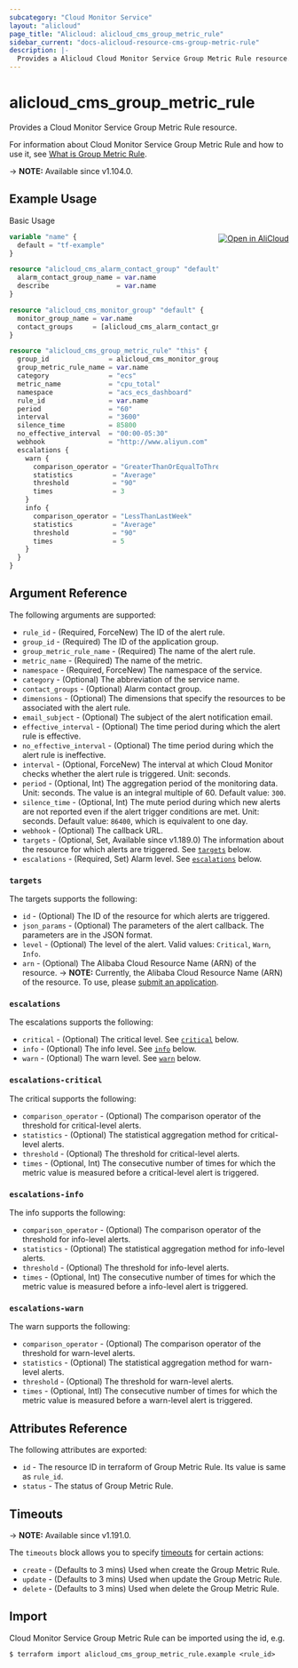 ```yaml
---
subcategory: "Cloud Monitor Service"
layout: "alicloud"
page_title: "Alicloud: alicloud_cms_group_metric_rule"
sidebar_current: "docs-alicloud-resource-cms-group-metric-rule"
description: |-
  Provides a Alicloud Cloud Monitor Service Group Metric Rule resource.
---
```


# alicloud_cms_group_metric_rule

Provides a Cloud Monitor Service Group Metric Rule resource.

For information about Cloud Monitor Service Group Metric Rule and how to use it, see [What is Group Metric Rule](https://www.alibabacloud.com/help/en/cloudmonitor/latest/putgroupmetricrule).

-> **NOTE:** Available since v1.104.0.

## Example Usage
<div class="oics-button" style="float: right;margin: 0 0 -40px 0;">
  <a href="https://api.aliyun.com/api-tools/terraform?resource=alicloud_cms_group_metric_rule&exampleId=8762090b-bbee-7c03-4f59-c460b85a4837a4ebef91&activeTab=example&spm=docs.r.cms_group_metric_rule.0.8762090bbb" target="_blank">
    <img alt="Open in AliCloud" src="https://img.alicdn.com/imgextra/i1/O1CN01hjjqXv1uYUlY56FyX_!!6000000006049-55-tps-254-36.svg" style="max-height: 44px; margin: 32px auto; max-width: 100%;">
  </a>
</div>

Basic Usage

```terraform
variable "name" {
  default = "tf-example"
}

resource "alicloud_cms_alarm_contact_group" "default" {
  alarm_contact_group_name = var.name
  describe                 = var.name
}

resource "alicloud_cms_monitor_group" "default" {
  monitor_group_name = var.name
  contact_groups     = [alicloud_cms_alarm_contact_group.default.id]
}

resource "alicloud_cms_group_metric_rule" "this" {
  group_id               = alicloud_cms_monitor_group.default.id
  group_metric_rule_name = var.name
  category               = "ecs"
  metric_name            = "cpu_total"
  namespace              = "acs_ecs_dashboard"
  rule_id                = var.name
  period                 = "60"
  interval               = "3600"
  silence_time           = 85800
  no_effective_interval  = "00:00-05:30"
  webhook                = "http://www.aliyun.com"
  escalations {
    warn {
      comparison_operator = "GreaterThanOrEqualToThreshold"
      statistics          = "Average"
      threshold           = "90"
      times               = 3
    }
    info {
      comparison_operator = "LessThanLastWeek"
      statistics          = "Average"
      threshold           = "90"
      times               = 5
    }
  }
}
```

## Argument Reference

The following arguments are supported:

* `rule_id` - (Required, ForceNew) The ID of the alert rule.
* `group_id` - (Required) The ID of the application group.
* `group_metric_rule_name` - (Required) The name of the alert rule.
* `metric_name` - (Required) The name of the metric.
* `namespace` - (Required, ForceNew) The namespace of the service.
* `category` - (Optional) The abbreviation of the service name.
* `contact_groups` - (Optional) Alarm contact group.
* `dimensions` - (Optional) The dimensions that specify the resources to be associated with the alert rule.
* `email_subject` - (Optional) The subject of the alert notification email.
* `effective_interval` - (Optional) The time period during which the alert rule is effective.
* `no_effective_interval` - (Optional) The time period during which the alert rule is ineffective.
* `interval` - (Optional, ForceNew) The interval at which Cloud Monitor checks whether the alert rule is triggered. Unit: seconds.
* `period` - (Optional, Int) The aggregation period of the monitoring data. Unit: seconds. The value is an integral multiple of 60. Default value: `300`.
* `silence_time` - (Optional, Int) The mute period during which new alerts are not reported even if the alert trigger conditions are met. Unit: seconds. Default value: `86400`, which is equivalent to one day.
* `webhook` - (Optional) The callback URL.
* `targets` - (Optional, Set, Available since v1.189.0) The information about the resource for which alerts are triggered. See [`targets`](#targets) below.
* `escalations` - (Required, Set) Alarm level. See [`escalations`](#escalations) below.

### `targets`

The targets supports the following:

* `id` - (Optional) The ID of the resource for which alerts are triggered.
* `json_params` - (Optional) The parameters of the alert callback. The parameters are in the JSON format.
* `level` - (Optional) The level of the alert. Valid values: `Critical`, `Warn`, `Info`.
* `arn` - (Optional) The Alibaba Cloud Resource Name (ARN) of the resource.
-> **NOTE:** Currently, the Alibaba Cloud Resource Name (ARN) of the resource. To use, please [submit an application](https://www.alibabacloud.com/help/en/cloudmonitor/latest/describemetricruletargets).

### `escalations`

The escalations supports the following:

* `critical` - (Optional) The critical level. See [`critical`](#escalations-critical) below.
* `info` - (Optional) The info level. See [`info`](#escalations-info) below.
* `warn` - (Optional) The warn level. See [`warn`](#escalations-warn) below.

### `escalations-critical`

The critical supports the following:

* `comparison_operator` - (Optional) The comparison operator of the threshold for critical-level alerts.
* `statistics` - (Optional) The statistical aggregation method for critical-level alerts.
* `threshold` - (Optional) The threshold for critical-level alerts.
* `times` - (Optional, Int) The consecutive number of times for which the metric value is measured before a critical-level alert is triggered.

### `escalations-info`

The info supports the following: 

* `comparison_operator` - (Optional) The comparison operator of the threshold for info-level alerts.
* `statistics` - (Optional) The statistical aggregation method for info-level alerts.
* `threshold` - (Optional) The threshold for info-level alerts.
* `times` - (Optional, Int) The consecutive number of times for which the metric value is measured before a info-level alert is triggered.

### `escalations-warn`

The warn supports the following:

* `comparison_operator` - (Optional) The comparison operator of the threshold for warn-level alerts.
* `statistics` - (Optional) The statistical aggregation method for warn-level alerts.
* `threshold` - (Optional) The threshold for warn-level alerts.
* `times` - (Optional, Intl) The consecutive number of times for which the metric value is measured before a warn-level alert is triggered.

## Attributes Reference

The following attributes are exported:

* `id` - The resource ID in terraform of Group Metric Rule. Its value is same as `rule_id`.
* `status` - The status of Group Metric Rule.

## Timeouts

-> **NOTE:** Available since v1.191.0.

The `timeouts` block allows you to specify [timeouts](https://www.terraform.io/docs/configuration-0-11/resources.html#timeouts) for certain actions:

* `create` - (Defaults to 3 mins) Used when create the Group Metric Rule.
* `update` - (Defaults to 3 mins) Used when update the Group Metric Rule.
* `delete` - (Defaults to 3 mins) Used when delete the Group Metric Rule.

## Import

Cloud Monitor Service Group Metric Rule can be imported using the id, e.g.

```shell
$ terraform import alicloud_cms_group_metric_rule.example <rule_id>
```
